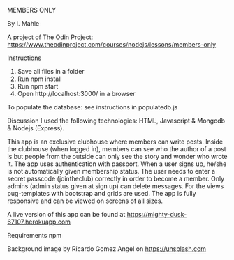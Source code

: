 MEMBERS ONLY

By I. Mahle

A project of The Odin Project: https://www.theodinproject.com/courses/nodejs/lessons/members-only

Instructions

1. Save all files in a folder
2. Run npm install
3. Run npm start
4. Open http://localhost:3000/ in a browser

To populate the database: see instructions in populatedb.js

Discussion
I used the following technologies: HTML, Javascript & Mongodb & Nodejs (Express).

This app is an exclusive clubhouse where members can write posts. Inside the clubhouse (when logged in), members can see who the author of a post is but people from the outside can only see the story and wonder who wrote it.
The app uses authentication with passport. When a user signs up, he/she is not automatically given membership status. The user needs to enter a secret passcode (jointheclub) correctly in order to become a member. Only admins (admin status given at sign up) can delete messages. For the views pug-templates with bootstrap and grids are used. The app is fully responsive and can be viewed on screens of all sizes.

A live version of this app can be found at https://mighty-dusk-67107.herokuapp.com

Requirements
npm

Background image by Ricardo Gomez Angel on https://unsplash.com
